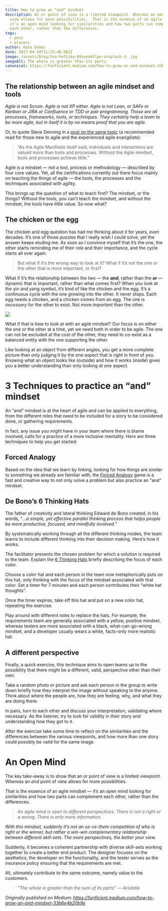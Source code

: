 ```yaml
---
title: How to grow an “and” mindset
description: An or point of view is a limited viewpoint. Whereas an and point of
  view allows for more possibilities.  That is the essence of an agile mindset —
  it’s an open mind looking for similarities and how two parts can complement
  each other, rather than the differences.
tags:
  - post
  - process
author: Kate Dames
date: 2017-04-19T11:23:46.982Z
image: /assets/blog/toa-heftiba-09sxeodtlpe-unsplash-1-.jpg
imageAlt: The whole is greater than its parts.
canonical: https://funficient.medium.com/how-to-grow-an-and-mindset-33b6e4b20b9e
---
```

## The relationship between an agile mindset and tools

*Agile is not Scrum. Agile is not XP either. Agile is not Lean, or SAFe or Kanban or JIRA or Confluence or TDD or pair programming. Those are all processes, frameworks, tools, or techniques. They certainly help a team to be more agile, but in itself it is by no means proof that you are agile.*

Or, to quote Steve Denning in a [post on the same topic](http://www.forbes.com/sites/stevedenning/2016/08/13/what-is-agile/#57a948b54b92) (a recommended read for those new to agile and the experienced agile evangilists):

> “As the Agile Manifesto itself said, individuals and interactions are valued more than tools and processes. Without the Agile mindset, tools and processes achieve little.”

Agile is a mindset — not a tool, process or methodology — described by four core values. Yet, all the certifications currently out there focus mainly on teaching the things of agile — the tools, the processes and the techniques associated with agility.

This brings up the question of what to teach first? The mindset, or the things? Without the tools, you can’t teach the mindset, and without the mindset, the tools have little value. So now what?

## The chicken or the egg

The chicken and egg question has had me thinking about it for years, even decades. It’s one of those puzzles that I really wish I could solve, yet the answer keeps eluding me. As soon as I convince myself that it’s the one, the other starts reminding me of their role and their importance, and the cycle starts all over again.

> But what if it’s the wrong way to look at it? What if it’s not the one or the other that is more important, or first?

What if it’s the relationship between the two — the ***and***, rather than the ***or*** — dynamic that is important, rather than what comes first? When you look at the yin and yang symbol, it’s kind of like the chicken and the egg. It’s a continuous cycle with the one growing into the other. It never stops. Each egg needs a chicken, and a chicken comes from an egg. The one is *necessary* for the other to exist. Not more *important* than the other.

![](https://miro.medium.com/max/1400/1*BlAMZs8jhMmFUY60IhuQcw.png)

What if that is how to look at with an agile mindset? Our focus is on either the one or the other at a time, yet we need both in order to be agile. The one can not be excluded at the cost of the other, they need to co-exist as a balanced entity with the one supporting the other.

Like looking at an object from different angles, you get a more complete picture than only judging it by the one aspect that is right in front of you. Knowing what an object looks like (outside) and how it works (inside) gives you a better understanding than only looking at one aspect.

# 3 Techniques to practice an “and” mindset

An “and” mindset is at the heart of agile and can be applied to everything, from the different roles that need to be included for a story to be considered done, or gathering requirements.

In fact, any issue you might have in your team where there is blame involved, calls for a practice of a more inclusive mentality. Here are three techniques to help you get started:

## Forced Analogy

Based on the idea that we learn by linking, looking for how things are similar to something we already are familiar with, the [Forced Analogy](http://gamestorming.com/games-for-design/forced-analogy/) game is a fast and creative way to not only solve a problem but also practice an “and” mindset.

## De Bono’s 6 Thinking Hats

The father of creativity and lateral thinking Edward de Bono created, in his words, “*…a simple, yet effective parallel thinking process that helps people be more productive, focused, and mindfully involved.*”

By systematically working through all the different thinking modes, the team learns to include different thinking into their decision making. Here’s how it works.

The facilitator presents the chosen problem for which a solution is required to the team. Explain the [6 Thinking Hats](http://www.debonogroup.com/six_thinking_hats.php) briefly describing the focus of each color.

Choose a color hat and each person in the team now metaphorically puts on this hat, only thinking with the focus of the mindset associated with that color. Set a timer for 7 minutes and each person contributes their “white hat thoughts”.

Once the timer expires, take off this hat and put on a new color hat, repeating the exercise.

Play around with different roles to replace the hats. For example, the requirements team are generally associated with a yellow, positive mindset, whereas testers are more associated with a black, what-can-go-wrong mindset, and a developer usually wears a white, facts-only more realistic hat.

## A different perspective

Finally, a quick exercise, this technique aims to open teams up to the possibility that there might be a different, valid, perspective other than their own.

Take a random photo or picture and ask each person in the group to write down briefly how they interpret the image without speaking to the anyone. Think about where the people are, how they are feeling, why, and what they are doing there.

In pairs, turn to each other and discuss your interpretation, validating where necessary. As the listener, try to look for validity in their story and understanding how they got to it.

After the exercise take some time to reflect on the similarities and the differences between the various viewpoints, and how more than one story could possibly be valid for the same image.

# An Open Mind

The key take-away is to show that an *or* point of view is a limited viewpoint. Whereas an *and* point of view allows for more possibilities.

That is the essence of an agile mindset — it’s an open mind looking for similarities and how two parts can complement each other, rather than the differences.

> *An agile mind is open to different perspectives. There is not a right or a wrong. There is only more information.*

*With this mindset, suddenly it’s not an us-vs-them competition of who is right or the winner, but rather a win-win complementary relationship between different skill-sets. The more perspectives, the better your view.*

Suddenly, it becomes a coherent partnership with diverse skill-sets working together to create a better end product. The designer focuses on the aesthetics, the developer on the functionality, and the tester serves as the insurance policy ensuring that the requirements are met.

All, ultimately contribute to the same outcome, namely value to the customers.

> *“The whole is greater than the sum of its parts” — Aristotle*







*Originally published on Medium: https://funficient.medium.com/how-to-grow-an-and-mindset-33b6e4b20b9e*